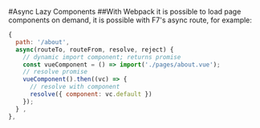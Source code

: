 #Async Lazy Components
##With Webpack it is possible to load page components on demand, it is possible with F7's async route, for example:

```js
{
  path: '/about',
  async(routeTo, routeFrom, resolve, reject) {
    // dynamic import component; returns promise
    const vueComponent = () => import('./pages/about.vue');
    // resolve promise
    vueComponent().then((vc) => {
      // resolve with component
      resolve({ component: vc.default })
    });
  } ,
},
```
